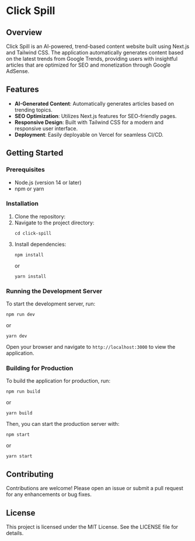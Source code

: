 # Click Spill

## Overview

Click Spill is an AI-powered, trend-based content website built using Next.js and Tailwind CSS. The application automatically generates content based on the latest trends from Google Trends, providing users with insightful articles that are optimized for SEO and monetization through Google AdSense.

## Features

- **AI-Generated Content**: Automatically generates articles based on trending topics.
- **SEO Optimization**: Utilizes Next.js features for SEO-friendly pages.
- **Responsive Design**: Built with Tailwind CSS for a modern and responsive user interface.
- **Deployment**: Easily deployable on Vercel for seamless CI/CD.

## Getting Started

### Prerequisites

- Node.js (version 14 or later)
- npm or yarn

### Installation

1. Clone the repository:
2. Navigate to the project directory:
   ```
   cd click-spill
   ```
3. Install dependencies:
   ```
   npm install
   ```
   or
   ```
   yarn install
   ```

### Running the Development Server

To start the development server, run:

```
npm run dev
```

or

```
yarn dev
```

Open your browser and navigate to `http://localhost:3000` to view the application.

### Building for Production

To build the application for production, run:

```
npm run build
```

or

```
yarn build
```

Then, you can start the production server with:

```
npm start
```

or

```
yarn start
```

## Contributing

Contributions are welcome! Please open an issue or submit a pull request for any enhancements or bug fixes.

## License

This project is licensed under the MIT License. See the LICENSE file for details.

